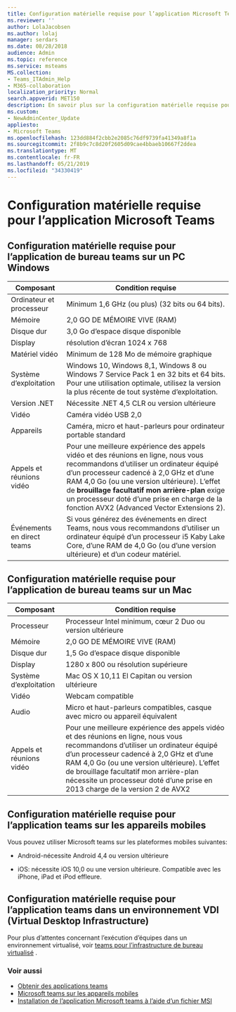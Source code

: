 ```yaml
---
title: Configuration matérielle requise pour l’application Microsoft Teams
ms.reviewer: ''
author: LolaJacobsen
ms.author: lolaj
manager: serdars
ms.date: 08/28/2018
audience: Admin
ms.topic: reference
ms.service: msteams
MS.collection:
- Teams_ITAdmin_Help
- M365-collaboration
localization_priority: Normal
search.appverid: MET150
description: En savoir plus sur la configuration matérielle requise pour l’installation et l’exécution de Microsoft Teams.
ms.custom:
- NewAdminCenter_Update
appliesto:
- Microsoft Teams
ms.openlocfilehash: 123dd884f2cbb2e2085c76df9739fa41349a8f1a
ms.sourcegitcommit: 2f8b9c7c8d20f2605d09cae4bbaeb10667f2ddea
ms.translationtype: MT
ms.contentlocale: fr-FR
ms.lasthandoff: 05/21/2019
ms.locfileid: "34330419"
---
```

# <a name="hardware-requirements-for-the-microsoft-teams-app"></a>Configuration matérielle requise pour l’application Microsoft Teams

## <a name="hardware-requirements-for-the-teams-desktop-app-on-a-windows-pc"></a>Configuration matérielle requise pour l’application de bureau teams sur un PC Windows

|**Composant**|**Condition requise**  |
|---------|---------|
|Ordinateur et processeur    | Minimum 1,6 GHz (ou plus) (32 bits ou 64 bits).        |
|Mémoire     |    2,0 GO DE MÉMOIRE VIVE (RAM)     |
|Disque dur    | 3,0 Go d’espace disque disponible        |
|Display    |   résolution d’écran 1024 x 768 |
|Matériel vidéo |  Minimum de 128 Mo de mémoire graphique
|Système d’exploitation  |    Windows 10, Windows 8,1, Windows 8 ou Windows 7 Service Pack 1 en 32 bits et 64 bits. Pour une utilisation optimale, utilisez la version la plus récente de tout système d’exploitation.|
|Version .NET    |  Nécessite .NET 4,5 CLR ou version ultérieure       |
|Vidéo    |  Caméra vidéo USB 2,0       |
|Appareils    |   Caméra, micro et haut-parleurs pour ordinateur portable standard    | 
|Appels et réunions vidéo | Pour une meilleure expérience des appels vidéo et des réunions en ligne, nous vous recommandons d’utiliser un ordinateur équipé d’un processeur cadencé à 2,0 GHz et d’une RAM 4,0 Go (ou une version ultérieure). L’effet de **brouillage facultatif mon arrière-plan** exige un processeur doté d’une prise en charge de la fonction AVX2 (Advanced Vector Extensions 2). |
|Événements en direct teams | Si vous générez des événements en direct Teams, nous vous recommandons d’utiliser un ordinateur équipé d’un processeur i5 Kaby Lake Core, d’une RAM de 4,0 Go (ou d’une version ultérieure) et d’un codeur matériel.  |

## <a name="hardware-requirements-for-the-teams-desktop-app-on-a-mac"></a>Configuration matérielle requise pour l’application de bureau teams sur un Mac

|**Composant**|**Condition requise**  |
|---------|---------|
|Processeur    | Processeur Intel minimum, cœur 2 Duo ou version ultérieure |
|Mémoire     |   2,0 GO DE MÉMOIRE VIVE (RAM)      |
|Disque dur    |   1,5 Go d’espace disque disponible      |
|Display    | 1280 x 800 ou résolution supérieure    |
|Système d’exploitation  |    Mac OS X 10,11 El Capitan ou version ultérieure     |
|Vidéo  |    Webcam compatible     |
|Audio    |  Micro et haut-parleurs compatibles, casque avec micro ou appareil équivalent       |
|Appels et réunions vidéo | Pour une meilleure expérience des appels vidéo et des réunions en ligne, nous vous recommandons d’utiliser un ordinateur équipé d’un processeur cadencé à 2,0 GHz et d’une RAM 4,0 Go (ou une version ultérieure). L’effet de brouillage facultatif mon arrière-plan nécessite un processeur doté d’une prise en 2013 charge de la version 2 de AVX2

## <a name="hardware-requirements-for-the-teams-app-on-mobile-devices"></a>Configuration matérielle requise pour l’application teams sur les appareils mobiles

Vous pouvez utiliser Microsoft teams sur les plateformes mobiles suivantes:

- Android-nécessite Android 4,4 ou version ultérieure

- iOS: nécessite iOS 10,0 ou une version ultérieure. Compatible avec les iPhone, iPad et iPod effleure.

## <a name="hardware-requirements-for-the-teams-app-in-a-virtual-desktop-infrastructure-vdi-environment"></a>Configuration matérielle requise pour l’application teams dans un environnement VDI (Virtual Desktop Infrastructure)

Pour plus d’attentes concernant l’exécution d’équipes dans un environnement virtualisé, voir [teams pour l’infrastructure de bureau virtualisé](teams-for-vdi.md) . 

### <a name="related-topics"></a>Voir aussi
- [Obtenir des applications teams](get-clients.md)
- [Microsoft teams sur les appareils mobiles](https://support.office.com/article/Microsoft-Teams-on-mobile-devices-2ACBCF73-8FD4-4929-9B31-AE403B88C2D3)
- [Installation de l’application Microsoft teams à l’aide d’un fichier MSI](msi-deployment.md)

